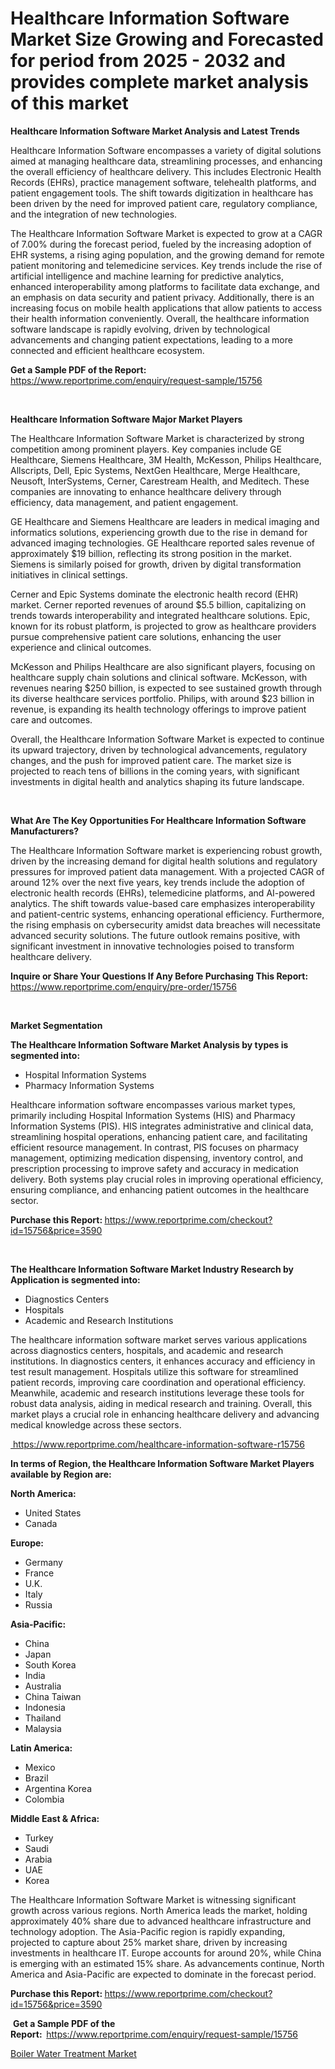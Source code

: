 <p><h1>Healthcare Information Software Market Size Growing and Forecasted for period from 2025 - 2032 and provides complete market analysis of this market</h1></p><p><strong>Healthcare Information Software Market Analysis and Latest Trends</strong></p>
<p><p>Healthcare Information Software encompasses a variety of digital solutions aimed at managing healthcare data, streamlining processes, and enhancing the overall efficiency of healthcare delivery. This includes Electronic Health Records (EHRs), practice management software, telehealth platforms, and patient engagement tools. The shift towards digitization in healthcare has been driven by the need for improved patient care, regulatory compliance, and the integration of new technologies.</p><p>The Healthcare Information Software Market is expected to grow at a CAGR of 7.00% during the forecast period, fueled by the increasing adoption of EHR systems, a rising aging population, and the growing demand for remote patient monitoring and telemedicine services. Key trends include the rise of artificial intelligence and machine learning for predictive analytics, enhanced interoperability among platforms to facilitate data exchange, and an emphasis on data security and patient privacy. Additionally, there is an increasing focus on mobile health applications that allow patients to access their health information conveniently. Overall, the healthcare information software landscape is rapidly evolving, driven by technological advancements and changing patient expectations, leading to a more connected and efficient healthcare ecosystem.</p></p>
<p><strong>Get a Sample PDF of the Report:&nbsp;</strong> <a href="https://www.reportprime.com/enquiry/request-sample/15756?utm_campaign=1904&utm_medium=2&utm_source=Github&utm_content=ia&utm_term=20032025&utm_id=healthcare-information-software">https://www.reportprime.com/enquiry/request-sample/15756</a></p>
<p>&nbsp;</p>
<p><strong>Healthcare Information Software Major Market Players</strong></p>
<p><p>The Healthcare Information Software Market is characterized by strong competition among prominent players. Key companies include GE Healthcare, Siemens Healthcare, 3M Health, McKesson, Philips Healthcare, Allscripts, Dell, Epic Systems, NextGen Healthcare, Merge Healthcare, Neusoft, InterSystems, Cerner, Carestream Health, and Meditech. These companies are innovating to enhance healthcare delivery through efficiency, data management, and patient engagement.</p><p>GE Healthcare and Siemens Healthcare are leaders in medical imaging and informatics solutions, experiencing growth due to the rise in demand for advanced imaging technologies. GE Healthcare reported sales revenue of approximately $19 billion, reflecting its strong position in the market. Siemens is similarly poised for growth, driven by digital transformation initiatives in clinical settings.</p><p>Cerner and Epic Systems dominate the electronic health record (EHR) market. Cerner reported revenues of around $5.5 billion, capitalizing on trends towards interoperability and integrated healthcare solutions. Epic, known for its robust platform, is projected to grow as healthcare providers pursue comprehensive patient care solutions, enhancing the user experience and clinical outcomes.</p><p>McKesson and Philips Healthcare are also significant players, focusing on healthcare supply chain solutions and clinical software. McKesson, with revenues nearing $250 billion, is expected to see sustained growth through its diverse healthcare services portfolio. Philips, with around $23 billion in revenue, is expanding its health technology offerings to improve patient care and outcomes.</p><p>Overall, the Healthcare Information Software Market is expected to continue its upward trajectory, driven by technological advancements, regulatory changes, and the push for improved patient care. The market size is projected to reach tens of billions in the coming years, with significant investments in digital health and analytics shaping its future landscape.</p></p>
<p>&nbsp;</p>
<p><strong>What Are The Key Opportunities For Healthcare Information Software Manufacturers?</strong></p>
<p><p>The Healthcare Information Software market is experiencing robust growth, driven by the increasing demand for digital health solutions and regulatory pressures for improved patient data management. With a projected CAGR of around 12% over the next five years, key trends include the adoption of electronic health records (EHRs), telemedicine platforms, and AI-powered analytics. The shift towards value-based care emphasizes interoperability and patient-centric systems, enhancing operational efficiency. Furthermore, the rising emphasis on cybersecurity amidst data breaches will necessitate advanced security solutions. The future outlook remains positive, with significant investment in innovative technologies poised to transform healthcare delivery.</p></p>
<p><strong>Inquire or Share Your Questions If Any Before Purchasing This Report:</strong> <a href="https://www.reportprime.com/enquiry/pre-order/15756?utm_campaign=1904&utm_medium=2&utm_source=Github&utm_content=ia&utm_term=20032025&utm_id=healthcare-information-software">https://www.reportprime.com/enquiry/pre-order/15756</a></p>
<p>&nbsp;</p>
<p><strong>Market Segmentation</strong></p>
<p><strong>The Healthcare Information Software Market Analysis by types is segmented into:</strong></p>
<p><ul><li>Hospital Information Systems</li><li>Pharmacy Information Systems</li></ul></p>
<p><p>Healthcare information software encompasses various market types, primarily including Hospital Information Systems (HIS) and Pharmacy Information Systems (PIS). HIS integrates administrative and clinical data, streamlining hospital operations, enhancing patient care, and facilitating efficient resource management. In contrast, PIS focuses on pharmacy management, optimizing medication dispensing, inventory control, and prescription processing to improve safety and accuracy in medication delivery. Both systems play crucial roles in improving operational efficiency, ensuring compliance, and enhancing patient outcomes in the healthcare sector.</p></p>
<p><strong>Purchase this Report:&nbsp;</strong><a href="https://www.reportprime.com/checkout?id=15756&price=3590&utm_campaign=1904&utm_medium=2&utm_source=Github&utm_content=ia&utm_term=20032025&utm_id=healthcare-information-software">https://www.reportprime.com/checkout?id=15756&price=3590</a></p>
<p>&nbsp;</p>
<p><strong>The Healthcare Information Software Market Industry Research by Application is segmented into:</strong></p>
<p><ul><li>Diagnostics Centers</li><li>Hospitals</li><li>Academic and Research Institutions</li></ul></p>
<p><p>The healthcare information software market serves various applications across diagnostics centers, hospitals, and academic and research institutions. In diagnostics centers, it enhances accuracy and efficiency in test result management. Hospitals utilize this software for streamlined patient records, improving care coordination and operational efficiency. Meanwhile, academic and research institutions leverage these tools for robust data analysis, aiding in medical research and training. Overall, this market plays a crucial role in enhancing healthcare delivery and advancing medical knowledge across these sectors.</p></p>
<p><a href="https://www.reportprime.com/healthcare-information-software-r15756?utm_campaign=1904&utm_medium=2&utm_source=Github&utm_content=ia&utm_term=20032025&utm_id=healthcare-information-software">&nbsp;https://www.reportprime.com/healthcare-information-software-r15756</a></p>
<p><strong>In terms of Region, the Healthcare Information Software Market Players available by Region are:</strong></p>
<p>
    <p> <strong> North America: </strong>
        <ul>
            <li>United States</li>
            <li>Canada</li>
        </ul>
        </p> 
    <p> <strong> Europe: </strong>
        <ul>
            <li>Germany</li>
            <li>France</li>
            <li>U.K.</li>
            <li>Italy</li>
            <li>Russia</li>
        </ul>
        </p> 
    <p> <strong> Asia-Pacific: </strong>
        <ul>
            <li>China</li>
            <li>Japan</li>
            <li>South Korea</li>
            <li>India</li>
            <li>Australia</li>
            <li>China Taiwan</li>
            <li>Indonesia</li>
            <li>Thailand</li>
            <li>Malaysia</li>
        </ul>
        </p> 
    <p> <strong> Latin America: </strong>
        <ul>
            <li>Mexico</li>
            <li>Brazil</li>
            <li>Argentina Korea</li>
            <li>Colombia</li>
        </ul>
        </p> 
    <p> <strong> Middle East & Africa: </strong>
        <ul>
            <li>Turkey</li>
            <li>Saudi</li>
            <li>Arabia</li>
            <li>UAE</li>
            <li>Korea</li>
        </ul>
    </p>
    </p>
<p><p>The Healthcare Information Software Market is witnessing significant growth across various regions. North America leads the market, holding approximately 40% share due to advanced healthcare infrastructure and technology adoption. The Asia-Pacific region is rapidly expanding, projected to capture about 25% market share, driven by increasing investments in healthcare IT. Europe accounts for around 20%, while China is emerging with an estimated 15% share. As advancements continue, North America and Asia-Pacific are expected to dominate in the forecast period.</p></p>
<p><strong>Purchase this Report: </strong><a href="https://www.reportprime.com/checkout?id=15756&price=3590&utm_campaign=1904&utm_medium=2&utm_source=Github&utm_content=ia&utm_term=20032025&utm_id=healthcare-information-software">https://www.reportprime.com/checkout?id=15756&price=3590</a></p>
<p>&nbsp;<strong>Get a Sample PDF of the Report:&nbsp;&nbsp;</strong><a href="https://www.reportprime.com/enquiry/request-sample/15756?utm_campaign=1904&utm_medium=2&utm_source=Github&utm_content=ia&utm_term=20032025&utm_id=healthcare-information-software">https://www.reportprime.com/enquiry/request-sample/15756</a></p>
<p><strong></strong></p>
<p><p><a href="https://github.com/nkbaroga/Market-Research-Report-List-1/blob/main/boiler-water-treatment-market.md?utm_campaign=1904&utm_medium=2&utm_source=Github&utm_content=ia&utm_term=20032025&utm_id=healthcare-information-software">Boiler Water Treatment Market</a></p></p>